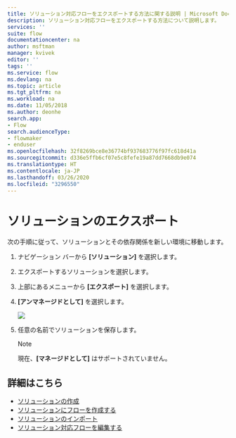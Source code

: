```yaml
---
title: ソリューション対応フローをエクスポートする方法に関する説明 | Microsoft Docs
description: ソリューション対応フローをエクスポートする方法について説明します。
services: ''
suite: flow
documentationcenter: na
author: msftman
manager: kvivek
editor: ''
tags: ''
ms.service: flow
ms.devlang: na
ms.topic: article
ms.tgt_pltfrm: na
ms.workload: na
ms.date: 11/05/2018
ms.author: deonhe
search.app:
- Flow
search.audienceType:
- flowmaker
- enduser
ms.openlocfilehash: 32f8269bce8e36774bf937683776f97fc618d41a
ms.sourcegitcommit: d336e5ffb6cf07e5c8fefe19a87dd7668db9e074
ms.translationtype: HT
ms.contentlocale: ja-JP
ms.lasthandoff: 03/26/2020
ms.locfileid: "3296550"
---
```

# <a name="export-a-solution"></a>ソリューションのエクスポート


次の手順に従って、ソリューションとその依存関係を新しい環境に移動します。

1. ナビゲーション バーから **[ソリューション]** を選択します。
1. エクスポートするソリューションを選択します。
1. 上部にあるメニューから **[エクスポート]** を選択します。
1. **[アンマネージドとして]** を選択します。

   ![](./media/export-flow-solution/flow-export-options.png)

1. 任意の名前でソリューションを保存します。

   > [!NOTE]
   > 現在、**[マネージドとして]** はサポートされていません。

## <a name="learn-more"></a>詳細はこちら

<!--from editor: Do you want to add Remove a solution-aware flow to this list?-->

* [ソリューションの作成](./overview-solution-flows.md)
* [ソリューションにフローを作成する](./create-flow-solution.md)
* [ソリューションのインポート](./import-flow-solution.md)
* [ソリューション対応フローを編集する](./edit-solution-aware-flow.md)
